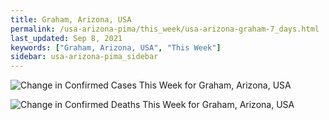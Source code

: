 ```yaml
---
title: Graham, Arizona, USA
permalink: /usa-arizona-pima/this_week/usa-arizona-graham-7_days.html
last_updated: Sep 8, 2021
keywords: ["Graham, Arizona, USA", "This Week"]
sidebar: usa-arizona-pima_sidebar
---
```


![Change in Confirmed Cases This Week for Graham, Arizona, USA](/covid_tracker/images/graphs/usa-arizona-graham-delta_confirmed-7_days_graph.png)

![Change in Confirmed Deaths This Week for Graham, Arizona, USA](/covid_tracker/images/graphs/usa-arizona-graham-delta_deaths-7_days_graph.png)
